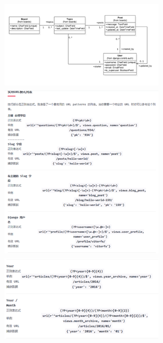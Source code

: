 ![](.EWMADE_images/0b8194f1.png)

![](.REMADE_images/e2d0f8b9.png)

![](.REMADE_images/df761552.png)

















